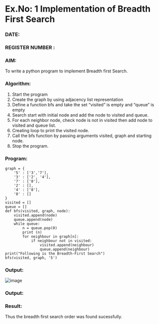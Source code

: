 # Ex.No: 1  Implementation of Breadth First Search 
### DATE:                                                                         
### REGISTER NUMBER : 
### AIM: 
To write a python program to implement Breadth first Search. 
### Algorithm:
1. Start the program
2. Create the graph by using adjacency list representation
3. Define a function bfs and take the set “visited” is empty and “queue” is empty
4. Search start with initial node and add the node to visited and queue.
5. For each neighbor node, check node is not in visited then add node to visited and queue list.
6.  Creating loop to print the visited node.
7.   Call the bfs function by passing arguments visited, graph and starting node.
8.   Stop the program.
### Program:
```
graph = {
    '5' : ['3','7'],
    '3' : ['2', '4'],
    '7' : ['8'],
    '2' : [],
    '4' : ['8'],
    '8' : []
}
visited = []
queue = []
def bfs(visited, graph, node):
    visited.append(node)
    queue.append(node)
    while queue:
        n = queue.pop(0)
        print (n)
        for neighbour in graph[n]:
            if neighbour not in visited:
                visited.append(neighbour)
                queue.append(neighbour)
print("Following is the Breadth-First Search")
bfs(visited, graph, '5')
```
### Output:
![image](https://github.com/user-attachments/assets/f5462d8b-4479-47d8-ac0c-3fb1c83f44f6)













### Output:



### Result:
Thus the breadth first search order was found sucessfully.
